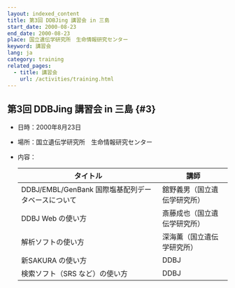 ```yaml
---
layout: indexed_content
title: 第3回 DDBJing 講習会 in 三島
start_date: 2000-08-23
end_date: 2000-08-23
place: 国立遺伝学研究所　生命情報研究センター
keyword: 講習会
lang: ja
category: training
related_pages:
  - title: 講習会
    url: /activities/training.html
---
```


## 第3回 DDBJing 講習会 in 三島  {#3}

-   日時：2000年8月23日
-   場所：国立遺伝学研究所　生命情報研究センター
-   内容：

    | タイトル | 講師 |
    |----|----|
    | DDBJ/EMBL/GenBank 国際塩基配列データベースについて | 舘野義男（国立遺伝学研究所） |
    | DDBJ Web の使い方 | 斎藤成也（国立遺伝学研究所） |
    | 解析ソフトの使い方 | 深海薫（国立遺伝学研究所）   |
    | 新SAKURA の使い方 | DDBJ |
    | 検索ソフト（SRS など）の使い方 | DDBJ |
